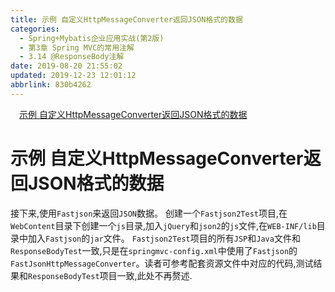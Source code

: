 ```yaml
---
title: 示例 自定义HttpMessageConverter返回JSON格式的数据
categories: 
  - Spring+Mybatis企业应用实战(第2版)
  - 第3章 Spring MVC的常用注解
  - 3.14 @ResponseBody注解
date: 2019-08-20 21:55:02
updated: 2019-12-23 12:01:12
abbrlink: 830b4262
---
```

<div id='my_toc'><a href="/JavaReadingNotes/830b4262/#示例-自定义HttpMessageConverter返回JSON格式的数据" class="header_1">示例 自定义HttpMessageConverter返回JSON格式的数据</a>&nbsp;<br></div>
<style>.header_1{margin-left: 1em;}.header_2{margin-left: 2em;}.header_3{margin-left: 3em;}.header_4{margin-left: 4em;}.header_5{margin-left: 5em;}.header_6{margin-left: 6em;}</style>
<!--more-->
<script>if (navigator.platform.search('arm')==-1){document.getElementById('my_toc').style.display = 'none';}var e,p = document.getElementsByTagName('p');while (p.length>0) {e = p[0];e.parentElement.removeChild(e);}</script>

<!--end-->
<!--SSTStart-->
# 示例 自定义HttpMessageConverter返回JSON格式的数据 #
接下来,使用`Fastjson`来返回`JSON`数据。
创建一个`Fastjson2Test`项目,在`WebContent`目录下创建一个`js`目录,加入`jQuery`和`json2`的`js`文件,在`WEB-INF/lib`目录中加入`Fastjson`的`jar`文件。
`Fastjson2Test`项目的所有`JSP`和`Java`文件和`ResponseBodyTest`一致,只是在`springmvc-config.xml`中使用了`Fastjson`的`FastJsonHttpMessageConverter`。读者可参考配套资源文件中对应的代码,测试结果和`ResponseBodyTest`项目一致,此处不再赘述.
<!--SSTStop-->

